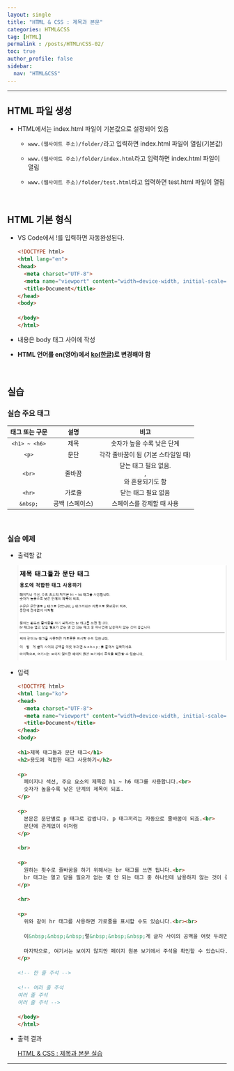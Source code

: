 ```yaml
---
layout: single
title: "HTML & CSS : 제목과 본문"
categories: HTML&CSS
tag: [HTML]
permalink : /posts/HTMLnCSS-02/
toc: true
author_profile: false
sidebar:
  nav: "HTML&CSS"
---
```


<hr>

## HTML 파일 생성

* HTML에서는 index.html 파일이 기본값으로 설정되어 있음

  * `www.(웹사이트 주소)/folder/`라고 입력하면 index.html 파일이 열림(기본값)

  * `www.(웹사이트 주소)/folder/index.html`라고 입력하면 index.html 파일이 열림

  * `www.(웹사이트 주소)/folder/test.html`라고 입력하면 test.html 파일이 열림

<br>

## HTML 기본 형식

* VS Code에서 \!를 입력하면 자동완성된다.

  ```html 
  <!DOCTYPE html>
  <html lang="en">
  <head>
    <meta charset="UTF-8">
    <meta name="viewport" content="width=device-width, initial-scale=1.0">
    <title>Document</title>
  </head>
  <body>
    
  </body>
  </html>
  ```  

* 내용은 body 태그 사이에 작성

* **HTML 언어를 en(영어)에서 <u>ko(한글)</u>로 변경해야 함**

<br>

## 실습

### 실습 주요 태그

| 태그 또는 구문 |       설명      |                        비고                        |
|:--------------:|:---------------:|:--------------------------------------------------:|
|  `<h1> ~ <h6>` |       제목      |             숫자가 높을 수록 낮은 단계             |
|    `<p>`       |       문단      |         각각 줄바꿈이 됨 (기본 스타일일 때)        |
|    `<br>`      |      줄바꿈     | 닫는 태그 필요 없음. <br/>, <br />와 혼용되기도 함 |
|    `<hr>`      |      가로줄     |                 닫는 태그 필요 없음                |
|    `&nbsp;`    | 공백 (스페이스) |              스페이스를 강제할 때 사용             |

<br>

### 실습 예제

* 출력할 값

  ![image](../../assets/images/HTMLnCSS/HTMLnCSS-01-01.PNG)

* 입력

  ```html 
  <!DOCTYPE html>
  <html lang="ko">
  <head>
    <meta charset="UTF-8">
    <meta name="viewport" content="width=device-width, initial-scale=1.0">
    <title>Document</title>
  </head>
  <body>

  <h1>제목 태그들과 문단 태그</h1>
  <h2>용도에 적합한 태그 사용하기</h2>

  <p>
    페이지나 섹션, 주요 요소의 제목은 h1 ~ h6 태그를 사용합니다.<br>
    숫자가 높을수록 낮은 단계의 제목이 되죠.
  </p>

  <p>
    본문은 문단별로 p 태그로 감쌉니다. p 태그끼리는 자동으로 줄바꿈이 되죠.<br>
    문단에 관계없이 이처럼
  </p>

  <br>

  <p>
    원하는 횟수로 줄바꿈을 하기 위해서는 br 태그를 쓰면 됩니다.<br>
    br 태그는 열고 닫을 필요가 없는 몇 안 되는 태그 중 하나인데 남용하지 않는 것이 좋습니다.
  </p>

  <hr>

  <p>
    위와 같이 hr 태그를 사용하면 가로줄을 표시할 수도 있습니다.<br><br>

    이&nbsp;&nbsp;&nbsp;렇&nbsp;&nbsp;&nbsp;게 글자 사이의 공백을 여럿 두려면 & n b s p ; 를 붙여서 입력하세요.<br><br>

    마지막으로, 여기서는 보이지 않지만 페이지 원본 보기에서 주석을 확인할 수 있습니다.
  </p>

  <!-- 한 줄 주석 -->

  <!-- 여러 줄 주석
  여러 줄 주석
  여러 줄 주석 -->

  </body>
  </html>
  ```  

* 출력 결과

  [HTML & CSS : 제목과 본문 실습](/posts/HTMLnCSS_HTML01/)

<hr>
